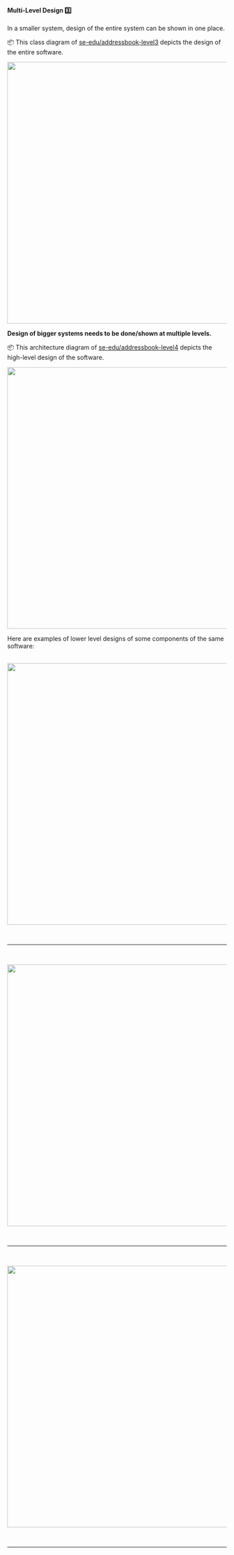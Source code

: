<link rel="stylesheet" href="{{baseUrl}}/css/textbook.css">

<div class="website-content">

<div id="title">

#### Multi-Level Design :three:

</div>

<div id="body">

In a smaller system, design of the entire system can be shown in one place.

<div v-closeable alt="single-level design example">

<tip-box> 

:package: This class diagram of [se-edu/addressbook-level3](https://se-edu.github.io/addressbook-level3) depicts the design of the entire software.

<img src="https://se-edu.github.io/addressbook-level3/doc/images/mainClassDiagram.png" width="600" />

</tip-box>

</div>

**Design of bigger systems needs to be done/shown at multiple levels.**

<div v-closeable alt="multi-level design example">

<tip-box> 

:package: This architecture diagram of [se-edu/addressbook-level4](https://se-edu.github.io/addressbook-level4) depicts the high-level design of the software.

<img src="https://se-edu.github.io/addressbook-level4/images/Architecture.png" width="600" />

Here are examples of lower level designs of some components of the same software:

<tabs> 
  <tab header="UI">

<img src="https://se-edu.github.io/addressbook-level4/images/UiClassDiagram.png" width="600" />

  <hr></tab>
  <tab header="Logic">

<img src="https://se-edu.github.io/addressbook-level4/images/LogicClassDiagram.png" width="600" />

  <hr></tab>
  <tab header="Storage">

<img src="https://se-edu.github.io/addressbook-level4/images/StorageClassDiagram.png" width="600" />

  <hr></tab>
</tabs>

</tip-box>

</div>

</div>

<div id="extras">
<div>

</div>
